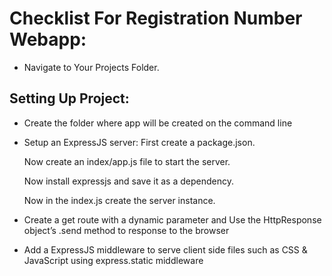 # Checklist For Registration Number Webapp:

* Navigate to Your Projects Folder.

## Setting Up Project:

* Create the folder where app will be created on the command line


* Setup an ExpressJS server:
  First create a package.json.


  Now create an index/app.js file to start the server.


  Now install expressjs and save it as a dependency.


  Now in the index.js create the server instance.


* Create a get route with a dynamic parameter and Use the HttpResponse object’s .send method to response to the browser



* Add a ExpressJS middleware to serve client side files such as CSS & JavaScript using express.static middleware
